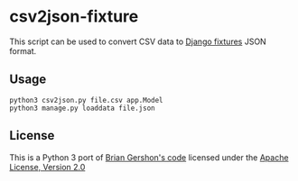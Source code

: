 # csv2json-fixture
This script can be used to convert CSV data to [Django fixtures](https://docs.djangoproject.com/en/stable/howto/initial-data/) JSON format.

## Usage
```
python3 csv2json.py file.csv app.Model
python3 manage.py loaddata file.json
```

## License
This is a Python 3 port of [Brian Gershon's code](https://djangosnippets.org/snippets/1680/) licensed under the [Apache License, Version 2.0](http://www.apache.org/licenses/LICENSE-2.0)
